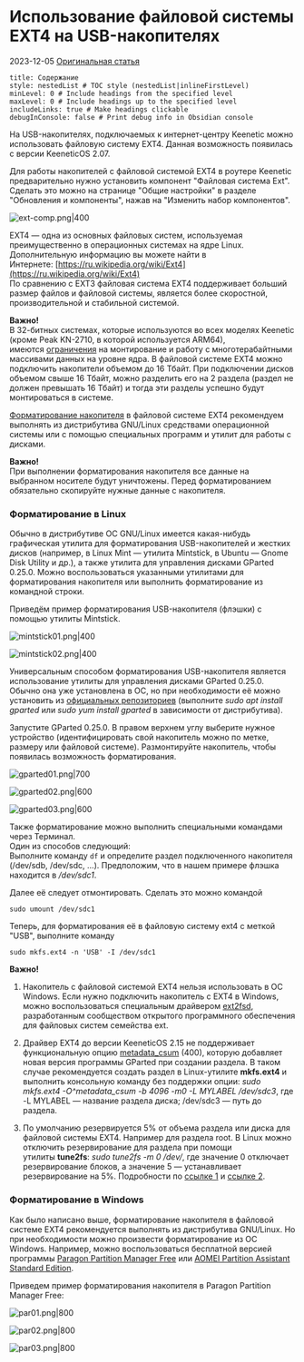 # Использование файловой системы EXT4 на USB-накопителях

2023-12-05
[Оригинальная статья](https://help.keenetic.com/hc/ru/articles/115005875145-%D0%98%D1%81%D0%BF%D0%BE%D0%BB%D1%8C%D0%B7%D0%BE%D0%B2%D0%B0%D0%BD%D0%B8%D0%B5-%D1%84%D0%B0%D0%B9%D0%BB%D0%BE%D0%B2%D0%BE%D0%B9-%D1%81%D0%B8%D1%81%D1%82%D0%B5%D0%BC%D1%8B-EXT4-%D0%BD%D0%B0-USB-%D0%BD%D0%B0%D0%BA%D0%BE%D0%BF%D0%B8%D1%82%D0%B5%D0%BB%D1%8F%D1%85)
```table-of-contents
title: Содержание
style: nestedList # TOC style (nestedList|inlineFirstLevel)
minLevel: 0 # Include headings from the specified level
maxLevel: 0 # Include headings up to the specified level
includeLinks: true # Make headings clickable
debugInConsole: false # Print debug info in Obsidian console
```
На USB-накопителях, подключаемых к интернет-центру Keenetic можно использовать файловую систему EXT4. Данная возможность появилась с версии KeeneticOS 2.07.

Для работы накопителей с файловой системой EXT4 в роутере Keenetic предварительно нужно установить компонент "Файловая система Ext". Сделать это можно на странице "Общие настройки" в разделе "Обновления и компоненты", нажав на "Изменить набор компонентов".

![ext-comp.png|400](/Media/EXT4_USB/image_1.png)

EXT4 — одна из основных файловых систем, используемая преимущественно в операционных системах на ядре Linux. Дополнительную информацию вы можете найти в Интернете: [https://ru.wikipedia.org/wiki/Ext4](https://ru.wikipedia.org/wiki/Ext4)  
По сравнению с EXT3 файловая система EXT4 поддерживает больший размер файлов и файловой системы, является более скоростной, производительной и стабильной системой.

**Важно!**  
В 32-битных системах, которые используются во всех моделях Keenetic (кроме Peak KN-2710, в которой используется ARM64), имеются [ограничения](https://en.wikipedia.org/wiki/Comparison_of_file_systems#Limits) на монтирование и работу с многотерабайтными массивами данных на уровне ядра. В файловой системе EXT4 можно подключить накопители объемом до 16 Тбайт. При подключении дисков объемом свыше 16 Тбайт, можно разделить его на 2 раздела (раздел не должен превышать 16 Тбайт) и тогда эти разделы успешно будут монтироваться в системе.

[Форматирование накопителя](https://ru.wikipedia.org/wiki/%D0%A4%D0%BE%D1%80%D0%BC%D0%B0%D1%82%D0%B8%D1%80%D0%BE%D0%B2%D0%B0%D0%BD%D0%B8%D0%B5_%D0%B4%D0%B8%D1%81%D0%BA%D0%B0) в файловой системе EXT4 рекомендуем выполнять из дистрибутива GNU/Linux средствами операционной системы или с помощью специальных программ и утилит для работы с дисками.

**Важно!**  
При выполнении форматирования накопителя все данные на выбранном носителе будут уничтожены. Перед форматированием обязательно скопируйте нужные данные с накопителя.
### Форматирование в Linux

Обычно в дистрибутиве ОС GNU/Linux имеется какая-нибудь графическая утилита для форматирования USB-накопителей и жестких дисков (например, в Linux Mint — утилита Mintstick, в Ubuntu — Gnome Disk Utility и др.), а также утилита для управления дисками GParted 0.25.0. Можно воспользоваться указанными утилитами для форматирования накопителя или выполнить форматирование из командной строки.

Приведём пример форматирования USB-накопителя (флэшки) с помощью утилиты Mintstick.

![mintstick01.png|400](/Media/EXT4_USB/image_2.png)

![mintstick02.png|400](/Media/EXT4_USB/image_3.png)

Универсальным способом форматирования USB-накопителя является использование утилиты для управления дисками GParted 0.25.0. Обычно она уже установлена в ОС, но при необходимости её можно установить из [официальных репозиториев](https://sourceforge.net/projects/gparted/files/gparted-live-stable/0.25.0-1/) (выполните _sudo apt install gparted_ или _sudo yum install gparted_ в зависимости от дистрибутива).

Запустите GParted 0.25.0. В правом верхнем углу выберите нужное устройство (идентифицировать свой накопитель можно по метке, размеру или файловой системе). Размонтируйте накопитель, чтобы появилась возможность форматирования.

![gparted01.png|700](/Media/EXT4_USB/image_4.png)

![gparted02.png|600](/Media/EXT4_USB/image_5.png)

![gparted03.png|600](/Media/EXT4_USB/image_6.png)

Также форматирование можно выполнить специальными командами через Терминал.  
Один из способов следующий:  
Выполните команду `df` и определите раздел подключенного накопителя (/dev/sdb, /dev/sdc, ...). Предположим, что в нашем примере флэшка находится в */dev/sdc1*.  

Далее её следует отмонтировать. Сделать это можно командой
```shell
sudo umount /dev/sdc1  
```

Теперь, для форматирования её в файловую систему ext4 с меткой "USB", выполните команду
```shell
sudo mkfs.ext4 -n 'USB' -I /dev/sdc1
```

**Важно!**  
1. Накопитель с файловой системой EXT4 нельзя использовать в ОС Windows. Если нужно подключить накопитель с EXT4 в Windows, можно воспользоваться специальным драйвером [ext2fsd](http://www.ext2fsd.com/), разработанным сообществом открытого программного обеспечения для файловых систем семейства ext.  
  
2. Драйвер EXT4 до версии KeeneticOS 2.15 не поддерживает функциональную опцию [metadata_csum](https://ext4.wiki.kernel.org/index.php/Ext4_Metadata_Checksums) (400), которую добавляет новая версия программы GParted при создании раздела. В таком случае рекомендуется создать раздел в Linux-утилите **mkfs.ext4** и выполнить консольную команду без поддержки опции: _sudo mkfs.ext4 -O^metadata_csum -b 4096 -m0 -L MYLABEL /dev/sdc3_, где -L MYLABEL — название раздела диска; /dev/sdc3 — путь до раздела.  
  
3. По умолчанию резервируется 5% от объема раздела или диска для файловой системы EXT4. Например для раздела root. В Linux можно отключить резервирование для раздела при помощи утилиты **tune2fs**: _sudo tune2fs -m 0 /dev/<xxx></code>_, где значение 0 отключает резервирование блоков, а значение 5 — устанавливает резервирование на 5%. Подробности по [ссылке 1](https://help.ubuntu.ru/wiki/ext4) и [ссылке 2](https://qastack.ru/unix/250418/tune2fs-how-much-space-to-reserve-on-large-ext4-filesystem).
### Форматирование в Windows

Как было написано выше, форматирование накопителя в файловой системе EXT4 рекомендуется выполнять из дистрибутива GNU/Linux. Но при необходимости можно произвести форматирование из ОС Windows. Например, можно воспользоваться бесплатной версией программы [Paragon Partition Manager Free](https://www.paragon-software.com/free/pm-express) или [AOMEI Partition Assistant Standard Edition](https://www.diskpart.com/download-home.html).

Приведем пример форматирования накопителя в Paragon Partition Manager Free:

![par01.png|800](/Media/EXT4_USB/image_7.png)

![par02.png|800](/Media/EXT4_USB/image_8.png)

![par03.png|800](/Media/EXT4_USB/image_9.png)

